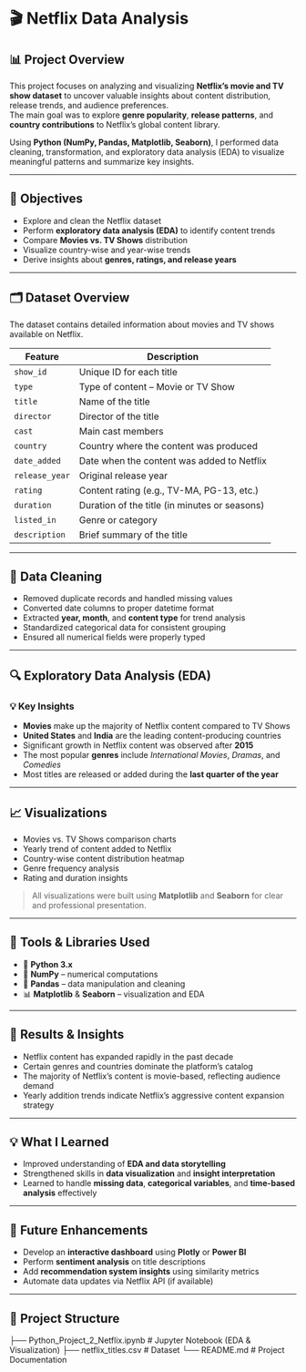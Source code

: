 # 🎬 Netflix Data Analysis

## 📊 Project Overview  
This project focuses on analyzing and visualizing **Netflix’s movie and TV show dataset** to uncover valuable insights about content distribution, release trends, and audience preferences.  
The main goal was to explore **genre popularity**, **release patterns**, and **country contributions** to Netflix’s global content library.

Using **Python (NumPy, Pandas, Matplotlib, Seaborn)**, I performed data cleaning, transformation, and exploratory data analysis (EDA) to visualize meaningful patterns and summarize key insights.

---

## 🎯 Objectives  
- Explore and clean the Netflix dataset  
- Perform **exploratory data analysis (EDA)** to identify content trends  
- Compare **Movies vs. TV Shows** distribution  
- Visualize country-wise and year-wise trends  
- Derive insights about **genres, ratings, and release years**

---

## 🗂️ Dataset Overview  
The dataset contains detailed information about movies and TV shows available on Netflix.

| Feature | Description |
|----------|--------------|
| `show_id` | Unique ID for each title |
| `type` | Type of content – Movie or TV Show |
| `title` | Name of the title |
| `director` | Director of the title |
| `cast` | Main cast members |
| `country` | Country where the content was produced |
| `date_added` | Date when the content was added to Netflix |
| `release_year` | Original release year |
| `rating` | Content rating (e.g., TV-MA, PG-13, etc.) |
| `duration` | Duration of the title (in minutes or seasons) |
| `listed_in` | Genre or category |
| `description` | Brief summary of the title |

---

## 🧹 Data Cleaning  
- Removed duplicate records and handled missing values  
- Converted date columns to proper datetime format  
- Extracted **year, month**, and **content type** for trend analysis  
- Standardized categorical data for consistent grouping  
- Ensured all numerical fields were properly typed  

---

## 🔍 Exploratory Data Analysis (EDA)

### 💡 Key Insights  
- **Movies** make up the majority of Netflix content compared to TV Shows  
- **United States** and **India** are the leading content-producing countries  
- Significant growth in Netflix content was observed after **2015**  
- The most popular **genres** include *International Movies*, *Dramas*, and *Comedies*  
- Most titles are released or added during the **last quarter of the year**

---

## 📈 Visualizations  
- Movies vs. TV Shows comparison charts  
- Yearly trend of content added to Netflix  
- Country-wise content distribution heatmap  
- Genre frequency analysis  
- Rating and duration insights  

> All visualizations were built using **Matplotlib** and **Seaborn** for clear and professional presentation.

---

## 🧭 Tools & Libraries Used  
- 🐍 **Python 3.x**  
- 🔢 **NumPy** – numerical computations  
- 🧮 **Pandas** – data manipulation and cleaning  
- 📊 **Matplotlib** & **Seaborn** – visualization and EDA  

---

## 🚀 Results & Insights  
- Netflix content has expanded rapidly in the past decade  
- Certain genres and countries dominate the platform’s catalog  
- The majority of Netflix’s content is movie-based, reflecting audience demand  
- Yearly addition trends indicate Netflix’s aggressive content expansion strategy  

---

## 💡 What I Learned  
- Improved understanding of **EDA and data storytelling**  
- Strengthened skills in **data visualization** and **insight interpretation**  
- Learned to handle **missing data**, **categorical variables**, and **time-based analysis** effectively  

---

## 🔮 Future Enhancements  
- Develop an **interactive dashboard** using **Plotly** or **Power BI**  
- Perform **sentiment analysis** on title descriptions  
- Add **recommendation system insights** using similarity metrics  
- Automate data updates via Netflix API (if available)  

---


## 📁 Project Structure  
├── Python_Project_2_Netflix.ipynb # Jupyter Notebook (EDA & Visualization)
├── netflix_titles.csv # Dataset
└── README.md # Project Documentation

